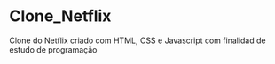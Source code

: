 # Clone_Netflix
Clone do Netflix criado com HTML, CSS e Javascript com finalidad de estudo de programação
